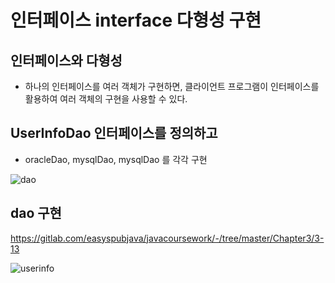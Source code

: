 # 인터페이스 interface 다형성 구현

## 인터페이스와 다형성

- 하나의 인터페이스를 여러 객체가 구현하면, 클라이언트 프로그램이 인터페이스를 활용하여 여러 객체의 구현을 사용할 수 있다.



## UserInfoDao 인터페이스를 정의하고

- oracleDao, mysqlDao, mysqlDao 를 각각 구현

![dao](https://gitlab.com/easyspubjava/javacoursework/-/raw/master/Chapter3/3-13/img/dao.png)



## dao 구현

https://gitlab.com/easyspubjava/javacoursework/-/tree/master/Chapter3/3-13

![userinfo](https://gitlab.com/easyspubjava/javacoursework/-/raw/master/Chapter3/3-13/img/userinfo.png)
